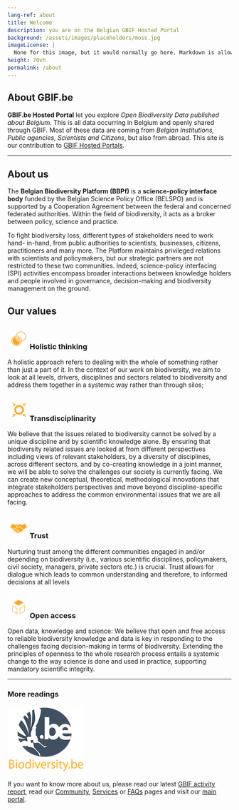 ```yaml
---
lang-ref: about
title: Welcome
description: you are on the Belgian GBIF Hosted Portal
background: /assets/images/placeholders/moss.jpg
imageLicense: |
  None for this image, but it would normally go here. Markdown is allowed.
height: 70vh
permalink: /about
---
```


## About GBIF.be

**GBIF.be Hosted Portal** let you explore _Open Biodiversity Data published about Belgium_. This is all data occurring in Belgium and openly shared through GBIF.
Most of these data are coming from _Belgian Institutions, Public agencies, Scientists and Citizens_, but also from abroad. This site is our contribution to [GBIF Hosted Portals](https://www.gbif.org/hosted-portals).

---

## About us

The **Belgian Biodiversity Platform (BBPf)** is a **science-policy interface body** funded by the Belgian Science Policy Office (BELSPO) and is supported by a Cooperation Agreement between the federal and concerned federated authorities. Within the field of biodiversity, it acts as a broker between policy, science and practice.

To fight biodiversity loss, different types of stakeholders need to work hand- in-hand, from public authorities to scientists, businesses, citizens, practitioners and many more. The Platform maintains privileged relations with scientists and policymakers, but our strategic partners are not restricted to these two communities. Indeed, science-policy interfacing (SPI) activities encompass broader interactions between knowledge holders and people involved in governance, decision-making and biodiversity management on the ground.

## Our values

### ![Holistic thinking](/assets/images/icons/valueHolistic.png)Holistic thinking

A holistic approach refers to dealing with the whole of something rather than just a part of it. In the context of our work on biodiversity, we aim to look at all levels, drivers, disciplines and sectors related to biodiversity and address them together in a systemic way rather than through silos;

### ![Transdisciplinarity](/assets/images/icons/valueTransdisciplinarity.png)Transdisciplinarity

We believe that the issues related to biodiversity cannot be solved by a unique discipline and by scientific knowledge alone. By ensuring that biodiversity related issues are looked at from different perspectives including views of relevant stakeholders, by a diversity of disciplines, across different sectors, and by co-creating knowledge in a joint manner, we will be able to solve the challenges our society is currently facing. We can create new conceptual, theoretical, methodological innovations that integrate stakeholders perspectives and move beyond discipline-specific approaches to address the common environmental issues that we are all facing.

### ![Trust](/assets/images/icons/valueTrust.png)Trust

Nurturing trust among the different communities engaged in and/or depending on biodiversity (i.e., various scientific disciplines, policymakers, civil society, managers, private sectors etc.) is crucial. Trust allows for dialogue which leads to common understanding and therefore, to informed decisions at all levels

### ![Open access](/assets/images/icons/valueOpen.png)Open access

Open data, knowledge and science: We believe that open and free access to reliable biodiversity knowledge and data is key in responding to the challenges facing decision-making in terms of biodiversity. Extending the principles of openness to the whole research process entails a systemic change to the way science is done and used in practice, supporting mandatory scientific integrity.

---

### More readings

![BBPf logo](/assets/images/logos/logoBBPf.png)

If you want to know more about us, please read our latest [GBIF activity report](https://analytics-files.gbif.org/country/BE/GBIF_CountryReport_BE.pdf), read our [Community](/community), [Services](/services) or [FAQs](/faqs) pages and visit our [main portal](https://www.biodiversity.be).
